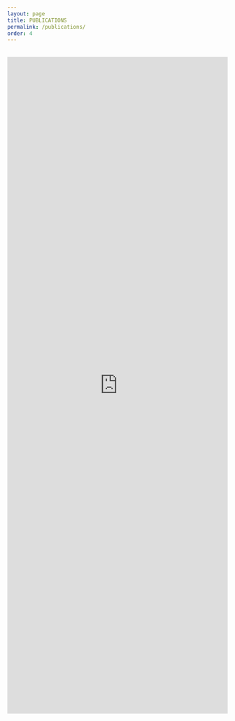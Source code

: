 ```yaml
---
layout: page
title: PUBLICATIONS
permalink: /publications/
order: 4
---
```


<p><!--iframe width="100%" height="1500" src="https://bibbase.org/service/mendeley/afa59a00-ec0f-3f21-b196-b3e7b3d7ed82/group/7fc8fad4-ddf6-3b48-b39c-c05d75ba7135"></iframe--><br /><iframe src="https://bibbase.org/show?bib=https%3A%2F%2Fkrrvu.github.io%2Fwebsite%2Fpublications%2Fkrr.bib" width="100%" height="1500" frameborder="0"></iframe></p>
